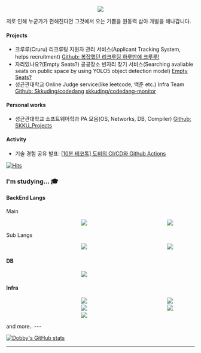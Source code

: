 
<p align='center'>
    <img src="https://capsule-render.vercel.app/api?type=waving&color=gradient&height=300&section=header&text=Dobby%20Kim&fontSize=50&animation=fadeIn&fontAlignY=38&desc=github&descAlignY=51&descAlign=62"/>
</p>
 
<div>
저로 인해 누군가가 편해진다면 그것에서 오는 기쁨을 원동력 삼아 개발을 해나갑니다.

#### Projects
- 크루루(Cruru) 리크루팅 지원자 관리 서비스(Applicant Tracking System, helps recruitment) [Github: 복잡했던 리크루팅 하루만에 크루루!](https://github.com/woowacourse-teams/2024-cruru)
- 자리있나요?(Empty Seats?) 공공장소 빈자리 찾기 서비스(Searching avaliable seats on public space by using YOLO5 object detection model) [Empty Seats?](https://github.com/dobby-kim/A-s_Capston_Project)
- 성균관대학교 Online Judge service(like leetcode, 백준 etc.) Infra Team [Github: Skkuding/codedang](https://github.com/skkuding/codedang) [skkuding/codedang-monitor](https://github.com/skkuding/codedang-monitor)

#### Personal works
- 성균관대학교 소프트웨어학과 PA 모음(OS, Networks, DB, Compiler) [Github: SKKU_Projects](https://github.com/dobby-kim/SKKU_Projects)

#### Activity
- 기술 경험 공유 발표: [[10분 테코톡] 도비의 CI/CD와 Github Actions](https://www.youtube.com/watch?v=SKILL1pT6f4)

 
 [![Hits](https://hits.seeyoufarm.com/api/count/incr/badge.svg?url=https%3A%2F%2Fgithub.com%2Fdobby-kim&count_bg=%238100B6&title_bg=%23828282&icon=&icon_color=%23FFFFFF&title=hits&edge_flat=false)](https://hits.seeyoufarm.com)
  
  ### I'm studying... 🎓
  
  #### BackEnd Langs
  Main

  <img src="https://img.shields.io/badge/Java-0078D4?style=flat-square&logo=openjdk&logoColor=white" style="height : auto; margin-left : 200px; margin-right : 10px;"/>
  <img src="https://img.shields.io/badge/Java Spring-6DB33F?style=flat-square&logo=SPRING&logoColor=white" style="height : auto; margin-left : 200px; margin-right : 10px;"/>
  <br>
  
  Sub Langs

  <img src="https://img.shields.io/badge/JavaScript-CAC532?style=flat-square&logo=JAVASCRIPT&logoColor=white" style="height : auto; margin-left : 200px; margin-right : 10px;"/>
  <img src="https://img.shields.io/badge/Python-3776AB?style=flat-square&logo=PYTHON&logoColor=white" style="height : auto; margin-left : 200px; margin-right : 10px;"/>
  <br>
  
  #### DB
 
  <img src="https://img.shields.io/badge/MySQL-4479A1?style=flat-square&logo=MYSQL&logoColor=white" style="height : auto; margin-left : 200px; margin-right : 10px;"/>
  <br>
 
  #### Infra
  
  <img src="https://img.shields.io/badge/AWS-E34F26?style=flat-square&logo=Amazon AWS&logoColor=white" style="height : auto; margin-left : 200px; margin-right : 10px;"/>
  <img src="https://img.shields.io/badge/Azure-0078D4?style=flat-square&logo=microsoftazure&logoColor=white" style="height : auto; margin-left : 200px; margin-right : 10px;"/>
  <br>
  <img src="https://img.shields.io/badge/Docker-2496ED?style=flat-square&logo=DOCKER&logoColor=white" style="height : auto; margin-left : 200px; margin-right : 10px;"/>
  <img src="https://img.shields.io/badge/Github-181717?style=flat-square&logo=GITHUB&logoColor=white" style="height : auto; margin-left : 200px; margin-right : 10px;"/>
  <img src="https://img.shields.io/badge/Github Actions-2088FF?style=flat-square&logo=githubactions&logoColor=white" style="height : auto; margin-left : 200px; margin-right : 10px;"/>
  
  
  and more..
    ---
  
  [![Dobby's GitHub stats](https://github-readme-stats.vercel.app/api?username=dobby-kim&theme=ambient_gradient&show_icon=true&hide=stars,issues&count_private=true)](https://github.com/dobby-kim)
  
  ---
  </div>

  



